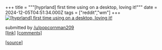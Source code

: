 +++
title = """[hyprland] first time using on a desktop, loving it!"""
date = 2024-12-05T04:51:34.000Z
tags = ["reddit","wm"]
+++
[![[hyprland] first time using on a desktop, loving it!](https://b.thumbs.redditmedia.com/CB6jRi7FA_cbRK1Sj5mh7qEcPyr6V5kaJJ6TwCncg2g.jpg "[hyprland] first time using on a desktop, loving it!")](https://www.reddit.com/r/unixporn/comments/1h719cf/hyprland_first_time_using_on_a_desktop_loving_it/)

submitted by [/u/popcornman209](https://www.reddit.com/user/popcornman209)  
[\[link\]](https://www.reddit.com/gallery/1h719cf) [\[comments\]](https://www.reddit.com/r/unixporn/comments/1h719cf/hyprland_first_time_using_on_a_desktop_loving_it/)

[[source]](https://www.reddit.com/r/unixporn/comments/1h719cf/hyprland_first_time_using_on_a_desktop_loving_it/)
